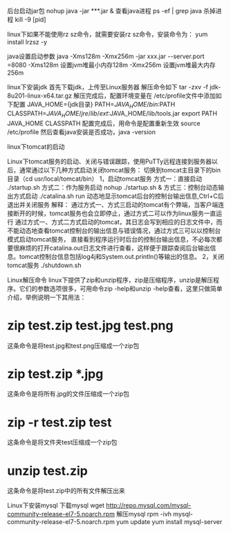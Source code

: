 后台启动jar包
nohup java -jar ***.jar &
查看java进程
ps -ef | grep java
杀掉进程
kill -9 [pid]

linux下如果不能使用rz sz命令，就需要安装rz sz命令，安装命令为：
yum install lrzsz -y

java设置启动参数
java -Xms128m -Xmx256m -jar xxx.jar --server.port =8080
-Xms128m 设置jvm堆最小内存128m
 -Xmx256m  设置jvm堆最大内存256m


linux下安装jdk
首先下载jdk，上传至Linux服务器
解压命令如下
tar -zxv -f jdk-8u201-linux-x64.tar.gz
解压完成后，配置环境变量在 /etc/profile文件中添加如下配置
JAVA_HOME={jdk目录}
PATH=$JAVA_HOME/bin:$PATH
CLASSPATH=$JAVA_HOME/jre/lib/ext:$JAVA_HOME/lib/tools.jar
export PATH JAVA_HOME CLASSPATH
配置完成后，用命令是配置重新生效
source /etc/profile
然后查看java安装是否成功，java -version

linux下tomcat的启动

Linux下tomcat服务的启动、关闭与错误跟踪，使用PuTTy远程连接到服务器以后，通常通过以下几种方式启动关闭tomcat服务：
切换到tomcat主目录下的bin目录（cd usr/local/tomcat/bin）
1，启动tomcat服务
方式一：直接启动 ./startup.sh
方式二：作为服务启动 nohup ./startup.sh &
方式三：控制台动态输出方式启动 ./catalina.sh run 动态地显示tomcat后台的控制台输出信息,Ctrl+C后退出并关闭服务
解释：
通过方式一、方式三启动的tomcat有个弊端，当客户端连接断开的时候，tomcat服务也会立即停止，通过方式二可以作为linux服务一直运行
通过方式一、方式二方式启动的tomcat，其日志会写到相应的日志文件中，而不能动态地查看tomcat控制台的输出信息与错误情况，通过方式三可以以控制台模式启动tomcat服务，
直接看到程序运行时后台的控制台输出信息，不必每次都要很麻烦的打开catalina.out日志文件进行查看，这样便于跟踪查阅后台输出信息。tomcat控制台信息包括log4j和System.out.println()等输出的信息。
2，关闭tomcat服务
./shutdown.sh

Linux解压命令
linux下提供了zip和unzip程序，zip是压缩程序，unzip是解压程序。它们的参数选项很多，可用命令zip -help和unzip -help查看，这里只做简单介绍，举例说明一下其用法：

# zip test.zip test.jpg test.png
这条命令是将test.jpg和test.png压缩成一个zip包
# zip test.zip *.jpg
这条命令是将所有.jpg的文件压缩成一个zip包
# zip -r test.zip test
这条命令是将文件夹test压缩成一个zip包
# unzip test.zip
这条命令是将test.zip中的所有文件解压出来

Linux下安装mysql
下载mysql
wget http://repo.mysql.com/mysql-community-release-el7-5.noarch.rpm
解压mysql
rpm -ivh mysql-community-release-el7-5.noarch.rpm
yum update
yum install mysql-server